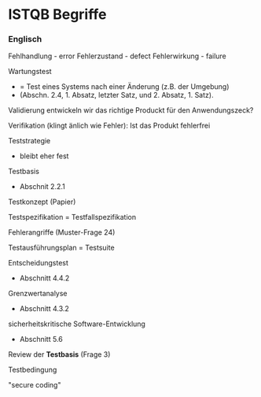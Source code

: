 ISTQB Begriffe
==============

### Englisch

Fehlhandlung - error
Fehlerzustand - defect
Fehlerwirkung - failure



Wartungstest
- = Test eines Systems nach einer Änderung (z.B. der Umgebung)
- (Abschn. 2.4, 1. Absatz, letzter Satz, und 2. Absatz, 1. Satz).


Validierung
	entwickeln wir das richtige Produckt für den Anwendungszeck?

Verifikation
(klingt änlich wie Fehler): Ist das Produkt fehlerfrei

Teststrategie
- bleibt eher fest


Testbasis
- Abschnit 2.2.1

Testkonzept (Papier)

Testspezifikation = Testfallspezifikation

Fehlerangriffe (Muster-Frage 24)

Testausführungsplan = Testsuite

Entscheidungstest
- Abschnitt 4.4.2

Grenzwertanalyse
- Abschnitt 4.3.2

sicherheitskritische Software-Entwicklung
- Abschnitt 5.6



Review der **Testbasis** (Frage 3)

Testbedingung

"secure coding"